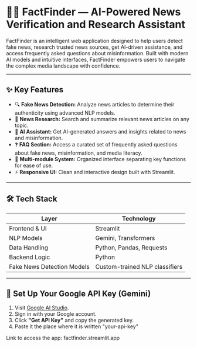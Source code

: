 # 🕵️‍♂️ FactFinder — AI-Powered News Verification and Research Assistant

FactFinder is an intelligent web application designed to help users detect fake news, research trusted news sources, get AI-driven assistance, and access frequently asked questions about misinformation. Built with modern AI models and intuitive interfaces, FactFinder empowers users to navigate the complex media landscape with confidence.

---

## ✨ Key Features

- 🔍 **Fake News Detection:** Analyze news articles to determine their authenticity using advanced NLP models.
- 📰 **News Research:** Search and summarize relevant news articles on any topic.
- 🤖 **AI Assistant:** Get AI-generated answers and insights related to news and misinformation.
- ❓ **FAQ Section:** Access a curated set of frequently asked questions about fake news, misinformation, and media literacy.
- 📂 **Multi-module System:** Organized interface separating key functions for ease of use.
- ⚡ **Responsive UI:** Clean and interactive design built with Streamlit.

---

## 🛠️ Tech Stack

| Layer          | Technology                    |
|----------------|------------------------------|
| Frontend & UI  | Streamlit                    |
| NLP Models     | Gemini, Transformers         |
| Data Handling  | Python, Pandas, Requests     |
| Backend Logic  | Python                       |
| Fake News Detection Models | Custom-trained NLP classifiers |

---

## 🔐 Set Up Your Google API Key (Gemini)

1. Visit [Google AI Studio](https://makersuite.google.com/app/apikey).
2. Sign in with your Google account.
3. Click **"Get API Key"** and copy the generated key.
4. Paste it the place where it is written "your-api-key"

Link to access the app: factfinder.streamlit.app
